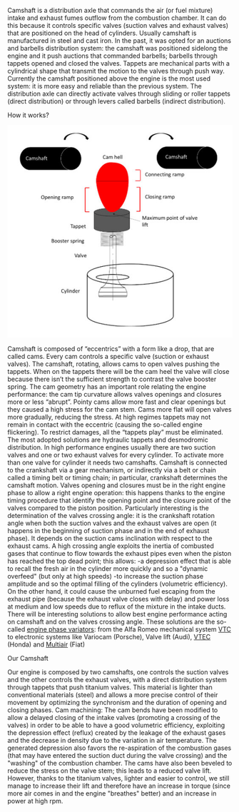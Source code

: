 Camshaft is a distribution axle that commands the air (or fuel mixture) intake and exhaust fumes outflow from the combustion chamber. It can do this because it controls specific valves (suction valves and exhaust valves) that are positioned on the head of cylinders. Usually camshaft is manufactured in steel and cast iron.
In the past, it was opted for an auctions and barbells distribution system: the camshaft was positioned sidelong the engine and it push auctions that commanded barbells; barbells through tappets opened and closed the valves. Tappets are mechanical parts with a cylindrical shape that transmit the motion to the valves through push way.
Currently the camshaft positioned above the engine is the most used system: it is more easy and reliable than the previous system. The distribution axle can directly activate valves through sliding or roller tappets (direct distribution) or through levers called barbells (indirect distribution).

How it works? 

![Schema](/images/posts/2018/05/22/schemaen.jpg)

Camshaft is composed of “eccentrics” with a form like a drop, that are called cams. Every cam controls a specific valve (suction or exhaust valves). The camshaft, rotating, allows cams to open valves pushing the tappets. When on the tappets there will be the cam heel the valve will close because there isn’t the sufficient strength to contrast the valve booster spring. 
The cam geometry has an important role relating the engine performance: the cam tip curvature allows valves openings and closures more or less “abrupt”. Pointy cams allow more fast and clear openings but they caused a high stress for the cam stem. Cams more flat will open valves more gradually, reducing the stress.
At high regimes tappets may not remain in contact with the eccentric (causing the so-called engine flickering). To restrict damages, all the “tappets play” must be eliminated. The most adopted solutions are hydraulic tappets and desmodromic distribution.
In high performance engines usually there are two suction valves and one or two exhaust valves for every cylinder. To activate more than one valve for cylinder it needs two camshafts. 
Camshaft is connected to the crankshaft via a gear mechanism, or indirectly via a belt or chain called a timing belt or timing chain; in particular, crankshaft determines the camshaft motion. Valves opening and closures must be in the right engine phase to allow a right engine operation: this happens thanks to the engine timing procedure that identify the opening point and the closure point of the valves compared to the piston position. Particularly interesting is the determination of the valves crossing angle: it is the crankshaft rotation angle when both the suction valves and the exhaust valves are open (it happens in the beginning of suction phase and in the end of exhaust phase). It depends on the suction cams inclination with respect to the exhaust cams. A high crossing angle exploits the inertia of combusted gases that continue to flow towards the exhaust pipes even when the piston has reached the top dead point; this allows: 
-a depression effect that is able to recall the fresh air in the cylinder more quickly and so a "dynamic overfeed" (but only at high speeds)
-to increase the suction phase amplitude and so the optimal filling of the cylinders (volumetric efficiency).
On the other hand, it could cause the unburned fuel escaping from the exhaust pipe (because the exhaust valve closes with delay) and power loss at medium and low speeds due to reflux of the mixture in the intake ducts. 
There will be interesting solutions to allow best engine performance acting on camshaft and on the valves crossing angle. These solutions are the so-called [engine phase variators](https://www.youtube.com/watch?v=I1gab4MHcSU): from the Alfa Romeo mechanical system [VTC](https://www.youtube.com/watch?v=1Knt-3IUVj8) to electronic systems like Variocam (Porsche), Valve lift (Audi), [VTEC](https://www.youtube.com/watch?v=W-T0gNrNm8w) (Honda) and [Multiair](https://www.youtube.com/watch?v=BLwMbgDUDnw) (Fiat)

Our Camshaft

Our engine is composed by two camshafts, one controls the suction valves and the other controls the exhaust valves, with a direct distribution system through tappets that push titanium valves. This material is lighter than conventional materials (steel) and allows a more precise control of their movement by optimizing the synchronism and the duration of opening and closing phases.
Cam machining: The cam bends have been modified to allow a delayed closing of the intake valves (promoting a crossing of the valves) in order to be able to have a good volumetric efficiency, exploiting the depression effect (reflux) created by the leakage of the exhaust gases and the decrease in density due to the variation in air temperature. The generated depression also favors the re-aspiration of the combustion gases (that may have entered the suction duct during the valve crossing) and the "washing" of the combustion chamber.
The cams have also been beveled to reduce the stress on the valve stem; this leads to a reduced valve lift. However, thanks to the titanium valves, lighter and easier to control, we still manage to increase their lift and therefore have an increase in torque (since more air comes in and the engine "breathes" better) and an increase in power at high rpm.